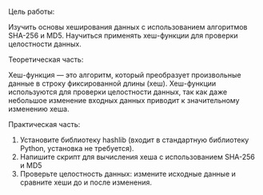 Цель работы:

Изучить основы хеширования данных с использованием алгоритмов SHA-256 и MD5. Научиться применять хеш-функции для проверки целостности данных.

Теоретическая часть:

Хеш-функция — это алгоритм, который преобразует произвольные данные в строку фиксированной длины (хеш). Хеш-функции используются для проверки целостности данных, так как даже небольшое изменение входных данных приводит к значительному изменению хеша.

Практическая часть:

1. Установите библиотеку hashlib (входит в стандартную библиотеку Python, установка не требуется).
2. Напишите скрипт для вычисления хеша с использованием SHA-256 и MD5
3. Проверьте целостность данных: измените исходные данные и сравните хеши до и после изменения.


